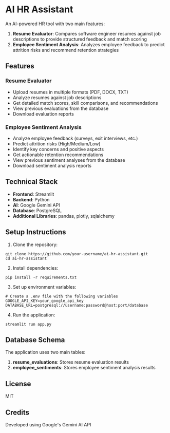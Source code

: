 # AI HR Assistant

An AI-powered HR tool with two main features:

1. **Resume Evaluator**: Compares software engineer resumes against job descriptions to provide structured feedback and match scoring
2. **Employee Sentiment Analysis**: Analyzes employee feedback to predict attrition risks and recommend retention strategies

## Features

### Resume Evaluator
- Upload resumes in multiple formats (PDF, DOCX, TXT)
- Analyze resumes against job descriptions
- Get detailed match scores, skill comparisons, and recommendations
- View previous evaluations from the database
- Download evaluation reports

### Employee Sentiment Analysis
- Analyze employee feedback (surveys, exit interviews, etc.)
- Predict attrition risks (High/Medium/Low)
- Identify key concerns and positive aspects
- Get actionable retention recommendations
- View previous sentiment analyses from the database
- Download sentiment analysis reports

## Technical Stack
- **Frontend**: Streamlit
- **Backend**: Python
- **AI**: Google Gemini API
- **Database**: PostgreSQL
- **Additional Libraries**: pandas, plotly, sqlalchemy

## Setup Instructions

1. Clone the repository:
```
git clone https://github.com/your-username/ai-hr-assistant.git
cd ai-hr-assistant
```

2. Install dependencies:
```
pip install -r requirements.txt
```

3. Set up environment variables:
```
# Create a .env file with the following variables
GOOGLE_API_KEY=your_google_api_key
DATABASE_URL=postgresql://username:password@host:port/database
```

4. Run the application:
```
streamlit run app.py
```

## Database Schema

The application uses two main tables:

1. **resume_evaluations**: Stores resume evaluation results
2. **employee_sentiments**: Stores employee sentiment analysis results

## License

MIT

## Credits

Developed using Google's Gemini AI API